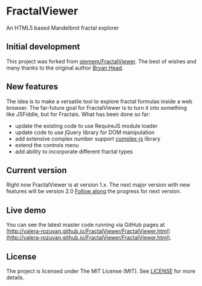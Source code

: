 # FractalViewer

An HTML5 based Mandelbrot fractal explorer

## Initial development

This project was forked from [qiemem/FractalViewer](https://github.com/qiemem/FractalViewer).
The best of wishes and many thanks to the original author [Bryan Head](https://github.com/qiemem).

## New features

The idea is to make a versatile tool to explore fractal formulas inside a web
browser. The far-future goal for FractalViewer is to turn it into something like
JSFiddle, but for Fractals. What has been done so far:

- update the existing code to use RequireJS module loader
- update code to use jQuery library for DOM manipulation
- add extensive complex number support [complex-js](https://github.com/patrickroberts/complex-js) library
- extend the controls menu
- add ability to incorporate different fractal types

## Current version

Right now FractalViewer is at version 1.x. The next major version with new
features will be version 2.0
[Follow along](https://github.com/valera-rozuvan/FractalViewer/issues?q=is%3Aopen+is%3Aissue+milestone%3Av2.0)
the progress for next version.

## Live demo

You can see the latest master code running via GitHub pages at
[http://valera-rozuvan.github.io/FractalViewer/FractalViewer.html](http://valera-rozuvan.github.io/FractalViewer/FractalViewer.html).

## License

The project is licensed under The MIT License (MIT). See [LICENSE](LICENSE) for
more details.
